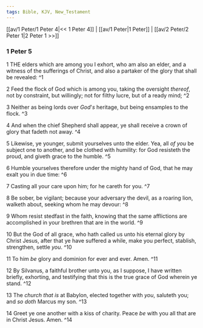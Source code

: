 ```yaml
---
tags: Bible, KJV, New_Testament
---
```


[[av/1 Peter/1 Peter 4|<< 1 Peter 4]] | [[av/1 Peter|1 Peter]] | [[av/2 Peter/2 Peter 1|2 Peter 1 >>]]

### 1 Peter 5

1 THE elders which are among you I exhort, who am also an elder, and a witness of the sufferings of Christ, and also a partaker of the glory that shall be revealed: ^1

2 Feed the flock of God which is among you, taking the oversight _thereof_, not by constraint, but willingly; not for filthy lucre, but of a ready mind; ^2

3 Neither as being lords over _God_'_s_ heritage, but being ensamples to the flock. ^3

4 And when the chief Shepherd shall appear, ye shall receive a crown of glory that fadeth not away. ^4

5 Likewise, ye younger, submit yourselves unto the elder. Yea, all _of_ _you_ be subject one to another, and be clothed with humility: for God resisteth the proud, and giveth grace to the humble. ^5

6 Humble yourselves therefore under the mighty hand of God, that he may exalt you in due time: ^6

7 Casting all your care upon him; for he careth for you. ^7

8 Be sober, be vigilant; because your adversary the devil, as a roaring lion, walketh about, seeking whom he may devour: ^8

9 Whom resist stedfast in the faith, knowing that the same afflictions are accomplished in your brethren that are in the world. ^9

10 But the God of all grace, who hath called us unto his eternal glory by Christ Jesus, after that ye have suffered a while, make you perfect, stablish, strengthen, settle _you_. ^10

11 To him _be_ glory and dominion for ever and ever. Amen. ^11

12 By Silvanus, a faithful brother unto you, as I suppose, I have written briefly, exhorting, and testifying that this is the true grace of God wherein ye stand. ^12

13 The _church_ _that_ _is_ at Babylon, elected together with _you_, saluteth you; and _so_ _doth_ Marcus my son. ^13

14 Greet ye one another with a kiss of charity. Peace _be_ with you all that are in Christ Jesus. Amen. ^14
